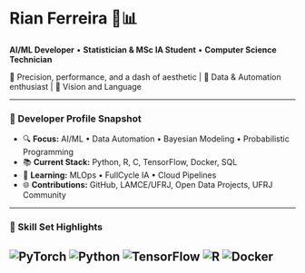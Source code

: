 # Rian Ferreira 🧠📊
**AI/ML Developer** • **Statistician & MSc IA Student** • **Computer Science Technician**

🎯 Precision, performance, and a dash of aesthetic  | 🧪 Data & Automation enthusiast  | 🤖 Vision and Language

---

### 🔧 Developer Profile Snapshot

- 🔍 **Focus:** AI/ML • Data Automation • Bayesian Modeling • Probabilistic Programming
- 📚 **Current Stack:** Python, R, C, TensorFlow, Docker, SQL
- 🧠 **Learning:** MLOps • FullCycle IA • Cloud Pipelines
- 🌐 **Contributions:** GitHub, LAMCE/UFRJ, Open Data Projects, UFRJ Community

---

### 🌌 Skill Set Highlights
![PyTorch](https://img.shields.io/badge/PyTorch-EE4C2C?style=for-the-badge&logo=pytorch&logoColor=white)
![Python](https://img.shields.io/badge/Python-333?style=for-the-badge&logo=python&logoColor=FFD43B)
![TensorFlow](https://img.shields.io/badge/TensorFlow-333?style=for-the-badge&logo=tensorflow&logoColor=FF6F00)
![R](https://img.shields.io/badge/R-333?style=for-the-badge&logo=r&logoColor=75AADB)
![Docker](https://img.shields.io/badge/Docker-333?style=for-the-badge&logo=docker&logoColor=0db7ed)
---
